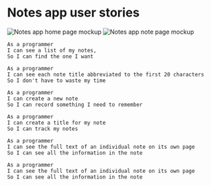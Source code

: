 
# Notes app user stories

![Notes app home page mockup](https://github.com/makersacademy/course/raw/master/further_javascript/images/notes-home-page-mock-up.png)
![Notes app note page mockup](https://github.com/makersacademy/course/raw/master/further_javascript/images/notes-note-page-mock-up.png)

```
As a programmer
I can see a list of my notes,
So I can find the one I want
```

```
As a programmer
I can see each note title abbreviated to the first 20 characters
So I don't have to waste my time
```


```
As a programmer
I can create a new note
So I can record something I need to remember
```

```
As a programmer
I can create a title for my note
So I can track my notes
```

```
As a programmer
I can see the full text of an individual note on its own page
So I can see all the information in the note
``` 

```
As a programmer
I can see the full text of an individual note on its own page
So I can see all the information in the note
``` 



